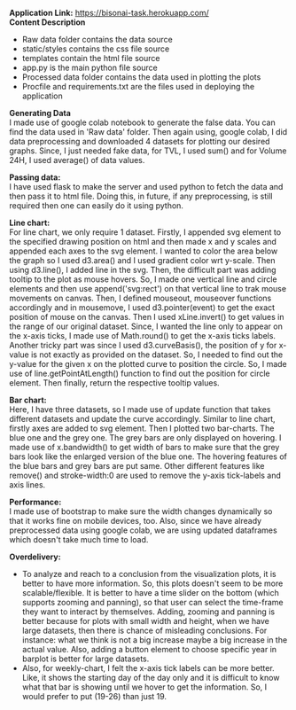 **Application Link:** https://bisonai-task.herokuapp.com/ <br>
**Content Description** <br>
* Raw data folder contains the data source<br>
* static/styles contains the css file source<Br>
* templates contain the html file source<br>
* app.py is the main python file source<br>
* Processed data folder contains the data used in plotting the plots<br>
* Procfile and requirements.txt are the files used in deploying the application<br>

**Generating Data**<br>
I made use of google colab notebook to generate the false data. You can find the data used in 'Raw data' folder. Then again using, google colab, I did data preprocessing and downloaded 4 datasets for plotting our desired graphs. Since, I just needed fake data, for TVL, I used sum() and for Volume 24H, I used average() of data values.<br>

**Passing data:**<br>
I have used flask to make the server and used python to fetch the data and then pass it to html file. Doing this, in future, if any preprocessing, is still required then one can easily do it using python.

**Line chart:**<br>
For line chart, we only require 1 dataset. Firstly, I appended svg element to the specified drawing position on html and then made x and y scales and appended each axes to the svg element. I wanted to color the area below the graph so I used d3.area() and I used gradient color wrt y-scale. Then using d3.line(), I added line in the svg. Then, the difficult part was adding tooltip to the plot as mouse hovers. So, I made one vertical line and circle elements and then use append('svg:rect') on that vertical line to trak mouse movements on canvas. Then, I defined mouseout, mouseover functions accordingly and in mousemove, I used d3.pointer(event) to get the exact position of mouse on the canvas. Then I used xLine.invert() to get values in the range of our original dataset. Since, I wanted the line only to appear on the x-axis ticks, I made use of Math.round() to get the x-axis ticks labels. Another tricky part was since I used d3.curveBasis(), the position of y for x-value is not exactly as provided on the dataset. So, I needed to find out the y-value for the given x on the plotted curve to position the circle. So, I made use of line.getPointAtLength() function to find out the position for circle element. Then finally, return the respective tooltip values.

**Bar chart:**<br>
Here, I have three datasets, so I made use of update function that takes different datasets and update the curve accordingly. Similar to line chart, firstly axes are added to svg element. Then I plotted two bar-charts. The blue one and the grey one. The grey bars are only displayed on hovering. I made use of x.bandwidth() to get width of bars to make sure that the grey bars look like the enlarged version of the blue one. The hovering features of the blue bars and grey bars are put same. Other different features like remove() and stroke-width:0 are used to remove the y-axis tick-labels and axis lines.

**Performance:**<br>
I made use of bootstrap to make sure the width changes dynamically so that it works fine on mobile devices, too. Also, since we have already preprocessed data using google colab, we are using updated dataframes which doesn't take much time to load.

**Overdelivery:**<br>
* To analyze and reach to a conclusion from the visualization plots, it is better to have more information. So, this plots doesn't seem to be more scalable/flexible. It is better to have a time slider on the bottom (which supports zooming and panning), so that user can select the time-frame they want to interact by themselves. Adding, zooming and panning is better because for plots with small width and height, when we have large datasets, then there is chance of misleading conclusions. For instance: what we think is not a big increase maybe a big increase in the actual value. Also, adding a button element to choose specific year in barplot is better for large datasets.<br>
* Also, for weekly-chart, I felt the x-axis tick labels can be more better. Like, it shows the starting day of the day only and it is difficult to know what that bar is showing until we hover to get the information. So, I would prefer to put (19-26) than just 19.
